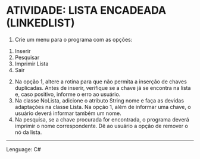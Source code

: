 # ATIVIDADE: LISTA ENCADEADA (LINKEDLIST)

1. Crie um menu para o programa com as opções:
1) Inserir
2) Pesquisar
3) Imprimir Lista
4) Sair
2. Na opção 1, altere a rotina para que não permita a inserção de chaves duplicadas.
Antes de inserir, verifique se a chave já se encontra na lista e, caso positivo, informe o
erro ao usuário.
3. Na classe NoLista, adicione o atributo String nome e faça as devidas adaptações na
classe Lista. Na opção 1, além de informar uma chave, o usuário deverá informar
também um nome.
4. Na pesquisa, se a chave procurada for encontrada, o programa deverá imprimir o
nome correspondente. Dê ao usuário a opção de remover o nó da lista.
----------------------------------------------------------------------------------------------
Lenguage: C#
